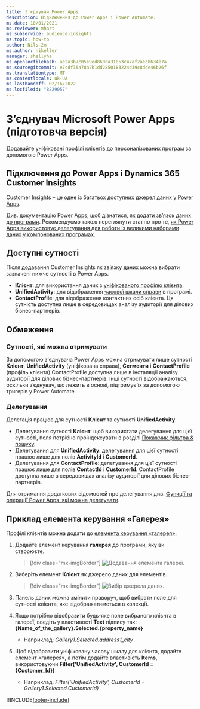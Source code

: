```yaml
---
title: З’єднувач Power Apps
description: Підключення до Power Apps і Power Automate.
ms.date: 10/01/2021
ms.reviewer: mhart
ms.subservice: audience-insights
ms.topic: how-to
author: Nils-2m
ms.author: nikeller
manager: shellyha
ms.openlocfilehash: ae2a3b7c05e9ed860da31853c47af2aec8634e7a
ms.sourcegitcommit: e7cdf36a78a2b1dd2850183224d39c8dde46b26f
ms.translationtype: MT
ms.contentlocale: uk-UA
ms.lasthandoff: 02/16/2022
ms.locfileid: "8229057"
---
```

# <a name="microsoft-power-apps-connector-preview"></a>З’єднувач Microsoft Power Apps (підготовча версія)

Додавайте уніфіковані профілі клієнтів до персоналізованих програм за допомогою Power Apps.

## <a name="connect-power-apps-and-dynamics-365-customer-insights"></a>Підключення до Power Apps і Dynamics 365 Customer Insights

Customer Insights – це одне із багатьох [доступних джерел даних у Power Apps](/powerapps/maker/canvas-apps/working-with-data-sources).

Див. документацію Power Apps, щоб дізнатися, як [додати зв’язок даних до програми](/powerapps/maker/canvas-apps/add-data-connection). Рекомендуємо також переглянути статтю про те, [як Power Apps використовує делегування для роботи із великими наборами даних у компонованих програмах](/powerapps/maker/canvas-apps/delegation-overview).

## <a name="available-entities"></a>Доступні сутності

Після додавання Customer Insights як зв’язку даних можна вибрати зазначені нижче сутності в Power Apps.

- **Клієнт**: для використання даних з [уніфікованого профілю клієнта](customer-profiles.md).
- **UnifiedActivity**: для відображення [часової шкали справи](activities.md) в програмі.
- **ContactProfile**: для відображення контактних осіб клієнта. Ця сутність доступна лише в середовищах аналізу аудиторії для ділових бізнес-партнерів.

## <a name="limitations"></a>Обмеження

### <a name="retrievable-entities"></a>Сутності, які можна отримувати

За допомогою з'єднувача Power Apps можна отримувати лише сутності **Клієнт**, **UnifiedActivity** (уніфікована справа), **Сегменти** і **ContactProfile** (профіль клієнта) ContactProfile доступна лише в інсталяції аналізу аудиторії для ділових бізнес-партнерів. Інші сутності відображаються, оскільки з’єднувач, що лежить в основі, підтримує їх за допомогою тригерів у Power Automate.

### <a name="delegation"></a>Делегування

Делегація працює для сутності **Клієнт** та сутності **UnifiedActivity**. 

- Делегування сутності **Клієнт**: щоб використати делегування для цієї сутності, поля потрібно проіндексувати в розділі [Покажчик фільтра & пошуку](search-filter-index.md).  
- Делегування для **UnifiedActivity**: делегування для цієї сутності працює лише для полів **ActivityId** і **CustomerId**.  
- Делегування для **ContactProfile**: делегування для цієї сутності працює лише для полів **ContactId** і **CustomerId**. ContactProfile доступна лише в середовищах аналізу аудиторії для ділових бізнес-партнерів.

Для отримання додаткових відомостей про делегування див. [Функції та операції Power Apps, які можна делегувати](/powerapps/maker/canvas-apps/delegation-overview). 

## <a name="example-gallery-control"></a>Приклад елемента керування «Галерея»

Профілі клієнтів можна додати до [елемента керування «галерея»](/powerapps/maker/canvas-apps/add-gallery).

1. Додайте елемент керування **галерея** до програми, яку ви створюєте.

    > [!div class="mx-imgBorder"]
    > ![Додавання елемента галереї.](media/connector-powerapps9.png "Додайте елемент галереї.")

2. Виберіть елемент **Клієнт** як джерело даних для елементів.

    > [!div class="mx-imgBorder"]
    > ![Вибір джерела даних.](media/choose-datasource-powerapps.png "Виберіть джерело даних.")

3. Панель даних можна змінити праворуч, щоб вибрати поле для сутності клієнта, яке відображатиметься в колекції.

4. Якщо потрібно відобразити будь-яке поле вибраного клієнта в галереї, введіть у властивості **Text** підпису так: **{Name_of_the_gallery}.Selected.{property_name}**  
    - Наприклад: _Gallery1.Selected.address1_city_

5. Щоб відобразити уніфіковану часову шкалу для клієнта, додайте елемент «галерея», а потім додайте властивість **Items**, використовуючи **Filter('UnifiedActivity', CustomerId = {Customer_Id})**  
    - Наприклад: _Filter('UnifiedActivity', CustomerId = Gallery1.Selected.CustomerId)_


[!INCLUDE[footer-include](../includes/footer-banner.md)]
